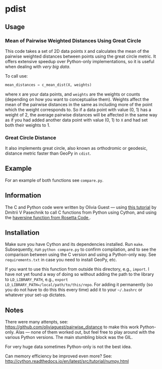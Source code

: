 # pdist

## Usage
### Mean of Pairwise Weighted Distances Using Great Circle
This code takes a set of 2D data points ```X``` and calculates the mean of the pairwise weighted distances between points using the great circle metric.
It offers extensive speedup over Python-only implementations, so it is useful when dealing with _very big data_.

To call use:
``` python
mean_distances = c_mean_dist(X, weights)
```
where ```X``` are your data points, and ```weights``` are the weights or counts (depending on how you want to conceptualise them).
Weights affect the mean of the pairwise distances in the same as including more of the point which the weight corresponds to.
So if a data point with value (0, 1) has a weight of 2, the average pairwise distances will be affected in the same way as if you had added another data point with value (0, 1) to ```X``` and had set both their weights to 1.

### Great Circle Distance
It also implements great circle, also known as orthodromic or geodesic, distance metric faster than GeoPy in ```cdist```.

## Example
For an example of both functions see ```compare.py```.

## Information
The C and Python code were written by Olivia Guest — using [this tutorial]( https://equatorialmaths.wordpress.com/2010/10/16/python-extensions-with-c-libraries-made-easy-by-cython/) by Dmitrii V Pasechnik to call C functions from Python using Cython, and using the [haversine function from Rosetta Code
](https://rosettacode.org/wiki/Haversine_formula#C).

## Installation
Make sure you have Cython and its dependencies installed.
Run ```make```.
Subsequently, run ```python compare.py``` to confirm compilation, and to see the comparison between using the C version and using a Python-only way.
See ```requirements.txt``` in case you need to install GeoPy, etc.

If you want to use this function from outside this directory, e.g., ```import```. I have not yet found a way of doing so without adding the path to the library to ```LD_LIBRARY_PATH```, e.g., ```export LD_LIBRARY_PATH=/local/path/to/this/repo```.
For adding it permanently (so you do not have to do this this every time) add it to your ```~/.bashrc``` or whatever your set-up dictates.

## Notes
There were  many attenpts, see: https://github.com/oliviaguest/pairwise_distance to make this work Python-only.
Alas — none of them worked out, but feel free to play around with the various Python versions.
The main stumbling block was the GIL.

For very huge data sometimes Python-only is not the best idea.

Can memory efficiency be improved even more? See: http://cython.readthedocs.io/en/latest/src/tutorial/numpy.html
